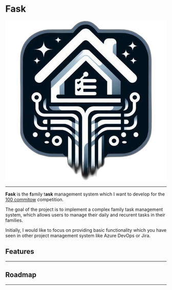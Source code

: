 # Fask

<div align="center">

  ![image info](./docs/assets/logo.png)

</div>

---

**Fask** is the **f**amily t**ask** management system which I want to develop for the [100 commitow](https://100commitow.pl/) competition. 

The goal of the project is to implement a complex family task management system, which allows users to manage their daily and recurent tasks in their families.  

Initially, I would like to focus on providing basic functionality which you have seen in other project management system like Azure DevOps or Jira. 

## Features

---

## Roadmap

---
